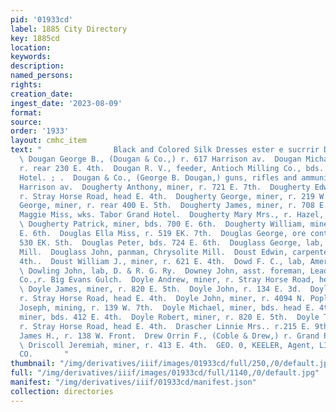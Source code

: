 ```yaml
---
pid: '01933cd'
label: 1885 City Directory
key: 1885cd
location: 
keywords: 
description: 
named_persons: 
rights: 
creation_date: 
ingest_date: '2023-08-09'
format: 
source: 
order: '1933'
layout: cmhc_item
text: "                Black and Colored Silk Dresses ester e sucrrir D  OU 104 DRI
  \ Dougan George B., (Dougan & Co.,) r. 617 Harrison av.  Dougan Michael, miner,
  r. rear 230 E. 4th.  Dougan R. V., feeder, Antioch Milling Co., bds. Fifth Avenue.
  Hotel. ; .  Dougan & Co., (George B. Dougan,) guns, rifles and ammuni- ' tion, 617
  Harrison av.  Dougherty Anthony, miner, r. 721 E. 7th.  Dougherty Edward, miner,
  r. Stray Horse Road, head E. 4th.  Dougherty George, miner, r. 219 W. 3d.  Dougherty
  George, miner, r. rear 400 E. 5th.  Dougherty James, miner, r. 708 E. 4th.  Dougherty
  Maggie Miss, wks. Tabor Grand Hotel.  Dougherty Mary Mrs., r. Hazel, cor. 15th.
  \ Dougherty Patrick, miner, bds. 700 E. 6th.  Dougherty William, miner, bds. 415
  E. 6th.  Douglas Ella Miss, r. 519 EK. 7th.  Douglas George, ore contractor, r.
  530 EK. Sth.  Douglas Peter, bds. 724 E. 6th.  Douglass George, lab, Chrysolite
  Mill.  Douglass John, panman, Chrysolite Mill.  Doust Edwin, carpenter, r. 619 E.
  4th..  Doust William J., miner, r. 621 E. 4th.  Dowd F. C., lab, American Smelter.
  \ Dowling John, lab, D. & R. G. Ry.  Downey John, asst. foreman, Leadville Water
  Co.,r. Big Evans Gulch.  Doyle Andrew, miner, r. Stray Horse Road, head E. 4th.
  \ Doyle James, miner, r. 820 E. 5th.  Doyle John, r. 134 E. 3d.  Doyle John, miner,
  r. Stray Horse Road, head E. 4th.  Doyle John, miner, r. 4094 N. Poplar.  Doyle
  Joseph, mining, r. 139 W. 7th.  Doyle Michael, miner, bds. head E. 4th.  Doyle Patrick,
  miner, bds. 412 E. 4th.  Doyle Robert, miner, r. 820 E. 5th.  Doyle Thomas, miner,
  r. Stray Horse Road, head E. 4th.  Drascher Linnie Mrs.. r.215 E. 9th.  Drennan
  James H., r. 138 W. Front.  Drew Orrin F., (Coble & Drew,) r. Grand Pacific Hotel.
  \ Driscoll Jeremiah, miner, r. 413 E. 4th.  GEO. 0, KEELER, Agent, LIFE AND ANNUITY
  CO.       "
thumbnail: "/img/derivatives/iiif/images/01933cd/full/250,/0/default.jpg"
full: "/img/derivatives/iiif/images/01933cd/full/1140,/0/default.jpg"
manifest: "/img/derivatives/iiif/01933cd/manifest.json"
collection: directories
---
```

